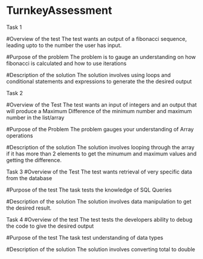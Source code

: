 # TurnkeyAssessment
Task 1

#Overview of the test
The test wants an output of a fibonacci sequence,
leading upto to the number the user has input.

#Purpose of the problem
The problem is to gauge an understanding
on how fibonacci is calculated and
how to use iterations

#Description of the solution
The solution involves using loops
and conditional statements and expressions
to generate the the desired output

Task 2


#Overview of the Test
The test wants an input of integers 
and an output that will produce a Maximum Difference of the minimum number
and maximum number in the list/array

#Purpose of the Problem
The problem gauges your understanding of Array operations

#Description of the solution
The solution involves looping through the array if it has more than 2 elements
to get the minumum and maximum values and getting the difference.


Task 3
#Overview of the Test
The test wants retrieval of very specific data
from the database

#Purpose of the test
The task tests the knowledge of SQL Queries

#Description of the solution
The solution involves data manipulation to get the desired result.


Task 4
#Overview of the test
The test tests the developers ability to debug the code to give the desired output

#Purpose of the test
The task test understanding of data types

#Description of the solution
The solution involves converting total to double 


